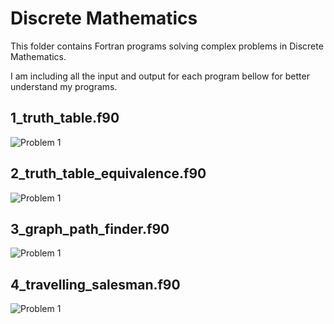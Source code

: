 # Discrete Mathematics
This folder contains Fortran programs solving complex problems in Discrete Mathematics.

I am including all the input and output for each program bellow for better understand my programs.

## 1_truth_table.f90
![Problem 1](https://mmm.sh/github/fortran/discrete/tt.png)

## 2_truth_table_equivalence.f90
![Problem 1](https://mmm.sh/github/fortran/discrete/tt2.png)

## 3_graph_path_finder.f90
![Problem 1](https://mmm.sh/github/fortran/discrete/graph_path_finder.png)

## 4_travelling_salesman.f90
![Problem 1](https://mmm.sh/github/fortran/discrete/graph_path_finder.png)

